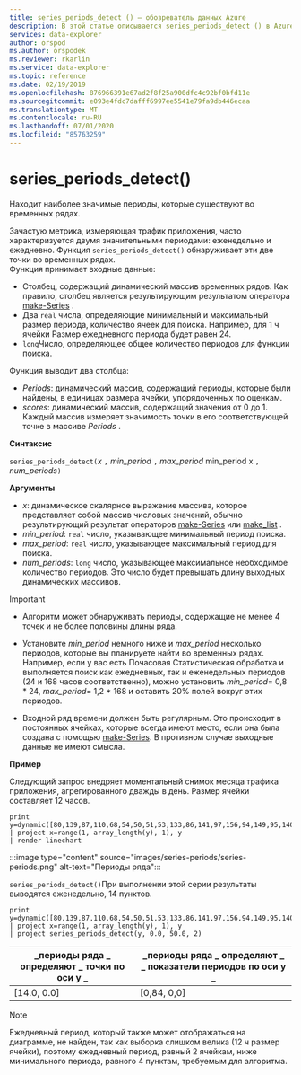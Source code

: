 ```yaml
---
title: series_periods_detect () — обозреватель данных Azure
description: В этой статье описывается series_periods_detect () в Azure обозреватель данных.
services: data-explorer
author: orspod
ms.author: orspodek
ms.reviewer: rkarlin
ms.service: data-explorer
ms.topic: reference
ms.date: 02/19/2019
ms.openlocfilehash: 876966391e67ad2f8f25a900dfc4c92bf0bfd11e
ms.sourcegitcommit: e093e4fdc7dafff6997ee5541e79fa9db446ecaa
ms.translationtype: MT
ms.contentlocale: ru-RU
ms.lasthandoff: 07/01/2020
ms.locfileid: "85763259"
---
```

# <a name="series_periods_detect"></a>series_periods_detect()

Находит наиболее значимые периоды, которые существуют во временных рядах.  

Зачастую метрика, измеряющая трафик приложения, часто характеризуется двумя значительными периодами: еженедельно и ежедневно. Функция `series_periods_detect()` обнаруживает эти две точки во временных рядах.  
Функция принимает входные данные:
* Столбец, содержащий динамический массив временных рядов. Как правило, столбец является результирующим результатом оператора [make-Series](make-seriesoperator.md) .
* Два `real` числа, определяющие минимальный и максимальный размер периода, количество ячеек для поиска. Например, для 1 ч ячейки Размер ежедневного периода будет равен 24. 
* `long`Число, определяющее общее количество периодов для функции поиска. 

Функция выводит два столбца:
* *Periods*: динамический массив, содержащий периоды, которые были найдены, в единицах размера ячейки, упорядоченных по оценкам.
* *scores*: динамический массив, содержащий значения от 0 до 1. Каждый массив измеряет значимость точки в его соответствующей точке в массиве *Periods* .
 
**Синтаксис**

`series_periods_detect(`*x* `,` *min_period* `,` *max_period* min_period x `,` *num_periods*`)`

**Аргументы**

* *x*: динамическое скалярное выражение массива, которое представляет собой массив числовых значений, обычно результирующий результат операторов [make-Series](make-seriesoperator.md) или [make_list](makelist-aggfunction.md) .
* *min_period*: `real` число, указывающее минимальный период поиска.
* *max_period*: `real` число, указывающее максимальный период для поиска.
* *num_periods*: `long` число, указывающее максимальное необходимое количество периодов. Это число будет превышать длину выходных динамических массивов.

> [!IMPORTANT]
> * Алгоритм может обнаруживать периоды, содержащие не менее 4 точек и не более половины длины ряда. 
>
> * Установите *min_period* немного ниже и *max_period* несколько периодов, которые вы планируете найти во временных рядах. Например, если у вас есть Почасовая Статистическая обработка и выполняется поиск как ежедневных, так и еженедельных периодов (24 и 168 часов соответственно), можно установить *min_period*= 0,8 \* 24, *max_period*= 1,2 \* 168 и оставить 20% полей вокруг этих периодов.
>
> * Входной ряд времени должен быть регулярным. Это происходит в постоянных ячейках, которые всегда имеют место, если она была создана с помощью [make-Series](make-seriesoperator.md). В противном случае выходные данные не имеют смысла.

**Пример**

Следующий запрос внедряет моментальный снимок месяца трафика приложения, агрегированного дважды в день. Размер ячейки составляет 12 часов.

<!-- csl: https://help.kusto.windows.net:443/Samples -->
```kusto
print y=dynamic([80,139,87,110,68,54,50,51,53,133,86,141,97,156,94,149,95,140,77,61,50,54,47,133,72,152,94,148,105,162,101,160,87,63,53,55,54,151,103,189,108,183,113,175,113,178,90,71,62,62,65,165,109,181,115,182,121,178,114,170])
| project x=range(1, array_length(y), 1), y  
| render linechart 
```

:::image type="content" source="images/series-periods/series-periods.png" alt-text="Периоды ряда":::

`series_periods_detect()`При выполнении этой серии результаты выводятся еженедельно, 14 пунктов.

<!-- csl: https://help.kusto.windows.net:443/Samples -->
```kusto
print y=dynamic([80,139,87,110,68,54,50,51,53,133,86,141,97,156,94,149,95,140,77,61,50,54,47,133,72,152,94,148,105,162,101,160,87,63,53,55,54,151,103,189,108,183,113,175,113,178,90,71,62,62,65,165,109,181,115,182,121,178,114,170])
| project x=range(1, array_length(y), 1), y  
| project series_periods_detect(y, 0.0, 50.0, 2)
```

| \_периоды ряда \_ определяют \_ точки по оси y \_  | \_периоды ряда \_ определяют \_ \_ показатели периодов по оси y \_ |
|-------------|-------------------|
| [14.0, 0.0] | [0,84, 0,0]  |


> [!NOTE] 
> Ежедневный период, который также может отображаться на диаграмме, не найден, так как выборка слишком велика (12 ч размер ячейки), поэтому ежедневный период, равный 2 ячейкам, ниже минимального периода, равного 4 пунктам, требуемым для алгоритма.
